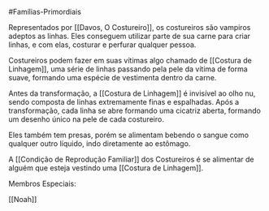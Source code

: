 #Famílias-Primordiais 

Representados por [[Davos, O Costureiro]], os costureiros são vampiros adeptos as linhas. Eles conseguem utilizar parte de sua carne para criar linhas, e com elas, costurar e perfurar qualquer pessoa.

Costureiros podem fazer em suas vítimas algo chamado de [[Costura de Linhagem]], uma série de linhas passando pela pele da vítima de forma suave, formando uma espécie de vestimenta dentro da carne.

Antes da transformação, a [[Costura de Linhagem]] é invisível ao olho nu, sendo composta de linhas extremamente finas e espalhadas. Após a transformação, cada linha se abre formando uma cicatriz aberta, formando um desenho único na pele de cada costureiro.

Eles também tem presas, porém se alimentam bebendo o sangue como qualquer outro líquido, indo diretamente ao estômago.

A [[Condição de Reprodução Familiar]] dos Costureiros é se alimentar de alguém que esteja vestindo uma [[Costura de Linhagem]].

Membros Especiais:

[[Noah]]